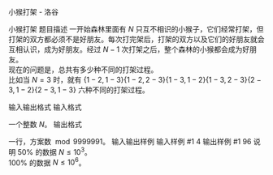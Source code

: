 



小猴打架 - 洛谷














小猴打架
题目描述
一开始森林里面有 $N$ 只互不相识的小猴子，它们经常打架，但打架的双方都必须不是好朋友。每次打完架后，打架的双方以及它们的好朋友就会互相认识，成为好朋友。经过 $N-1$ 次打架之后，整个森林的小猴都会成为好朋友。   
现在的问题是，总共有多少种不同的打架过程。   
比如当 $N=3$ 时，就有 $\{1-2,1-3\}\{1-2,2-3\}\{1-3,1-2\}\{1-3,2-3\}\{2-3,1-2\}\{2-3,1-3\}$ 六种不同的打架过程。 

输入输出格式
输入格式

一个整数 $N$。 
输出格式

一行，方案数 $\bmod 9999991$。 
输入输出样例
输入样例 #1
4
输出样例 #1
96
说明
$50\%$ 的数据 $N\le 10^3$。  
$100\%$ 的数据 $N\le10^6$。 






